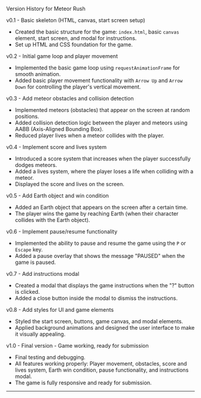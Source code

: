 Version History for Meteor Rush

v0.1 - Basic skeleton (HTML, canvas, start screen setup)
- Created the basic structure for the game: `index.html`, basic `canvas` element, start screen, and modal for instructions.
- Set up HTML and CSS foundation for the game.

v0.2 - Initial game loop and player movement
- Implemented the basic game loop using `requestAnimationFrame` for smooth animation.
- Added basic player movement functionality with `Arrow Up` and `Arrow Down` for controlling the player's vertical movement.

 v0.3 - Add meteor obstacles and collision detection
- Implemented meteors (obstacles) that appear on the screen at random positions.
- Added collision detection logic between the player and meteors using AABB (Axis-Aligned Bounding Box).
- Reduced player lives when a meteor collides with the player.

 v0.4 - Implement score and lives system
- Introduced a score system that increases when the player successfully dodges meteors.
- Added a lives system, where the player loses a life when colliding with a meteor.
- Displayed the score and lives on the screen.

v0.5 - Add Earth object and win condition
- Added an Earth object that appears on the screen after a certain time.
- The player wins the game by reaching Earth (when their character collides with the Earth object).

 v0.6 - Implement pause/resume functionality
- Implemented the ability to pause and resume the game using the `P` or `Escape` key.
- Added a pause overlay that shows the message "PAUSED" when the game is paused.

v0.7 - Add instructions modal
- Created a modal that displays the game instructions when the "?" button is clicked.
- Added a close button inside the modal to dismiss the instructions.

v0.8 - Add styles for UI and game elements
- Styled the start screen, buttons, game canvas, and modal elements.
- Applied background animations and designed the user interface to make it visually appealing.

v1.0 - Final version - Game working, ready for submission
- Final testing and debugging.
- All features working properly: Player movement, obstacles, score and lives system, Earth win condition, pause functionality, and instructions modal.
- The game is fully responsive and ready for submission.

---